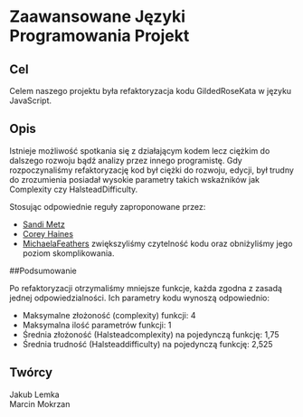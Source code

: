 # Zaawansowane Języki Programowania Projekt

## Cel

Celem naszego projektu była refaktoryzacja kodu GildedRoseKata w języku JavaScript.

## Opis

Istnieje możliwość spotkania się z działającym kodem lecz ciężkim do dalszego rozwoju bądź analizy przez innego programistę. 
Gdy rozpoczynaliśmy refaktoryzację kod był ciężki do rozwoju, edycji, był trudny do zrozumienia posiadał wysokie parametry takich wskaźników jak Complexity czy HalsteadDifficulty. 

Stosując odpowiednie reguły zaproponowane przez:
- [Sandi Metz](https://www.youtube.com/watch?v=npOGOmkxuio)
- [Corey Haines](http://www.r-5.org/files/books/computers/languages/ruby/main/Corey_Haines-The_Four_Rules_of_Simple_Design-EN.pdf)
-	[MichaelaFeathers](https://pl.wikipedia.org/wiki/SOLID)
zwiększyliśmy czytelność kodu oraz obniżyliśmy jego poziom skomplikowania.

##Podsumowanie 

Po refaktoryzacji otrzymaliśmy mniejsze funkcje, każda zgodna z zasadą jednej odpowiedzialności.
Ich parametry kodu wynoszą odpowiednio:
-	Maksymalne złożoność (complexity) funkcji: 4
-	Maksymalna ilość parametrów funkcji: 1
-	Średnia złożoność (Halsteadcomplexity) na pojedynczą funkcję: 1,75
-	Średnia trudność (Halsteaddifficulty) na pojedynczą funkcję: 2,525

## Twórcy

Jakub Lemka </br>
Marcin Mokrzan </br>
